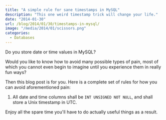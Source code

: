 ```yaml
---
title: "A simple rule for sane timestamps in MySQL"
description: "This one weird timestamp trick will change your life."
date: "2014-01-30"
url: /blog/2014/01/30/timestamps-in-mysql/
image: "/media/2014/01/scissors.png"
categories:
  - Databases
---
```

Do you store date or time values in MySQL?

Would you like to know how to avoid many possible types of pain,
most of which you cannot even begin to imagine until you
experience them in really fun ways?

Then this blog post is for you. Here is a complete set of rules for how you can
avoid aforementioned pain:

1. All date and time columns shall be `INT UNSIGNED NOT NULL`, and shall store
	a Unix timestamp in UTC.

Enjoy all the spare time you'll have to do actually useful things as a result.


